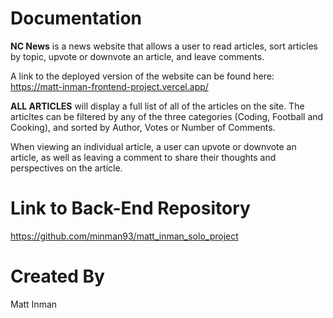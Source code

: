 # Documentation
**NC News** is a news website that allows a user to read articles, sort articles by topic, upvote or downvote an article, and leave comments.

A link to the deployed version of the website can be found here: https://matt-inman-frontend-project.vercel.app/

**ALL ARTICLES** will display a full list of all of the articles on the site. The articltes can be filtered by any of the three categories (Coding, Football and Cooking), and sorted by Author, Votes or Number of Comments.

When viewing an individual article, a user can upvote or downvote an article, as well as leaving a comment to share their thoughts and perspectives on the article.

# Link to Back-End Repository
https://github.com/minman93/matt_inman_solo_project

# Created By
Matt Inman